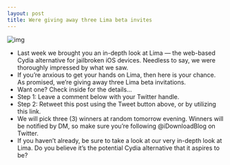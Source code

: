 ```yaml
---
layout: post
title: Were giving away three Lima beta invites
---
```

![img](http://media.idownloadblog.com/wp-content/uploads/2012/04/Lima-Beta-Invites.jpg)
* Last week we brought you an in-depth look at Lima — the web-based Cydia alternative for jailbroken iOS devices. Needless to say, we were thoroughly impressed by what we saw.
* If you’re anxious to get your hands on Lima, then here is your chance. As promised, we’re giving away three Lima beta invitations.
* Want one? Check inside for the details…
* Step 1: Leave a comment below with your Twitter handle.
* Step 2: Retweet this post using the Tweet button above, or by utilizing this link.
* We will pick three (3) winners at random tomorrow evening. Winners will be notified by DM, so make sure you’re following @iDownloadBlog on Twitter.
* If you haven’t already, be sure to take a look at our very in-depth look at Lima. Do you believe it’s the potential Cydia alternative that it aspires to be?

